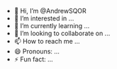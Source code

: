 - 👋 Hi, I’m @AndrewSQOR
- 👀 I’m interested in ...
- 🌱 I’m currently learning ...
- 💞️ I’m looking to collaborate on ...
- 📫 How to reach me ...
- 😄 Pronouns: ...
- ⚡ Fun fact: ...

<!---
AndrewSQOR/AndrewSQOR is a ✨ special ✨ repository because its `README.md` (this file) appears on your GitHub profile.
You can click the Preview link to take a look at your changes.
--->
